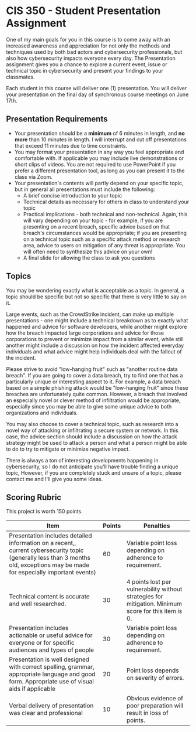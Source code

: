 # CIS 350 - Student Presentation Assignment

One of my main goals for you in this course is to come away with an increased awareness and appreciation for not only the methods and techniques used by both bad actors and cybersecurity professionals, but also how cybersecurity impacts everyone every day. The Presentation assignment gives you a chance to explore a current event, issue or technical topic in cybersecurity and present your findings to your classmates. 

Each student in this course will deliver one (1) presentation. You will deliver your presentation on the final day of synchronous course meetings on June 17th.

## Presentation Requirements

* Your presentation should be a **minimum** of 6 minutes in length, and **no more** than 10 minutes in length. I will interrupt and cut off presentations that exceed 11 minutes due to time constraints.
* You may format your presentation in any way you feel appropriate and comfortable with. If applicable you may include live demonstrations or short clips of videos. You are not required to use PowerPoint if you prefer a different presentation tool, as long as you can present it to the class via Zoom.
* Your presentation's contents will partly depend on your specific topic, but in general all presentations must include the following:
  * A brief concise introduction to your topic
  * Technical details as necessary for others in class to understand your topic
  * Practical implications - both technical and non-technical. Again, this will vary depending on your topic - for example, if you are presenting on a recent breach, specific advice based on that breach's circumstances would be appropriate; if you are presenting on a technical topic such as a specific attack method or research area, advice to users on mitigation of any threat is appropriate. You will often need to synthesize this advice on your own!
  * A final slide for allowing the class to ask you questions

## Topics

You may be wondering exactly what is acceptable as a topic. In general, a topic should be specific but not so specific that there is very little to say on it.

Large events, such as the CrowdStrike incident, can make up multiple presentations - one might include a technical breakdown as to exactly what happened and advice for software developers, while another might explore how the breach impacted large corporations and advice for those corporations to prevent or minimize impact from a similar event, while still another might include a discussion on how the incident affected everyday individuals and what advice might help individuals deal with the fallout of the incident.

Please strive to avoid "low-hanging fruit" such as "another routine data breach". If you are going to cover a data breach, try to find one that has a particularly unique or interesting aspect to it. For example, a data breach based on a simple phishing attack would be "low-hanging fruit" since these breaches are unfortunately quite common. However, a breach that involved an especially novel or clever method of infiltration would be appropriate, especially since you may be able to give some unique advice to both organizations and individuals.

You may also choose to cover a technical topic, such as research into a novel way of attacking or infiltrating a secure system or network. In this case, the advice section should include a discussion on how the attack strategy might be used to attack a person and what a person might be able to do to try to mitigate or minimize negative impact.

There is always a ton of interesting developments happening in cybersecurity, so I do not anticipate you'll have trouble finding a unique topic, However, if you are completely stuck and unsure of a topic, please contact me and I'll give you some ideas.

## Scoring Rubric

This project is worth 150 points.

| Item | Points | Penalties |
|-|-|-|
| Presentation includes detailed information on a recent,, current cybersecurity topic (generally less than 3 months old, exceptions may be made for especially important events) | 60 | Variable point loss depending on adherence to requirement. |
| Technical content is accurate and well researched. | 30 | 4 points lost per vulnerability without strategies for mitigation. Minimum score for this item is 0. |
| Presentation includes actionable or useful advice for everyone or for specific audiences and types of people | 30 | Variable point loss depending on adherence to requirement. |
| Presentation is well designed with correct spelling, grammar, appropriate language and good form. Appropriate use of visual aids if applicable | 20 | Point loss depends on severity of errors. |
| Verbal delivery of presentation was clear and professional | 10 | Obvious evidence of poor preparation will result in loss of points.
